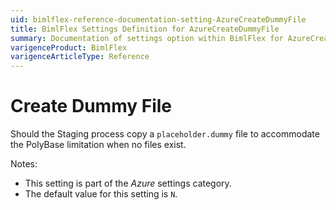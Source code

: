 ```yaml
---
uid: bimlflex-reference-documentation-setting-AzureCreateDummyFile
title: BimlFlex Settings Definition for AzureCreateDummyFile
summary: Documentation of settings option within BimlFlex for AzureCreateDummyFile
varigenceProduct: BimlFlex
varigenceArticleType: Reference
---
```


# Create Dummy File

Should the Staging process copy a `placeholder.dummy` file to accommodate the PolyBase limitation when no files exist.

Notes:

* This setting is part of the *Azure* settings category.
* The default value for this setting is `N`.